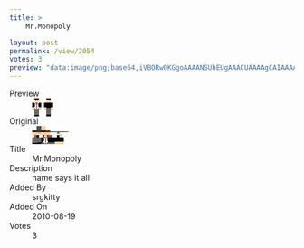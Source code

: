 ```yaml
---
title: >
    Mr.Monopoly

layout: post
permalink: /view/2054
votes: 3
preview: "data:image/png;base64,iVBORw0KGgoAAAANSUhEUgAAACUAAAAgCAIAAAAaMSbnAAAABnRSTlMA/wD/AP5AXyvrAAABI0lEQVRIie1Wy5XDIAwc5bkjnJIWCthmggtIMwkFbB2+L3tgg4Us3rIx9slz8JNlpEHDx6IYv/HCOF6h4fl8qH6BlvBLS6KOGPjLPM9bcrWEF3xf988tfC3hip40OmF0hMIXYxTGnnzG/j6z0RXF+sFYhEmbQbdCib8kAQMtThMjAGIefl4BEP3vRBWjU17zWrY12XYos8v1ha5MCTLjek+K+nrqyTn6ypgxqN49Tl7C0fUVfPxm2emWITVdKq7CJJyLDDVJeJ6BXyhuCt57McI5561Zos1HkYyFW1u5/NgYuX7OufTMhp7iXSj7JXN0JwMwlPoEfZTQsPrp7/Cj+5eT7+Q7+Rbo/7/3ME2r3g4A4P0t28T7g1pzIHqIGlrCj9bzBzhPdNKR8hnkAAAAAElFTkSuQmCC"
---
```

<dl class="side-by-side">
<dt>Preview</dt>
<dd>
    <img class="preview" src="data:image/png;base64,iVBORw0KGgoAAAANSUhEUgAAACUAAAAgCAIAAAAaMSbnAAAABnRSTlMA/wD/AP5AXyvrAAABI0lEQVRIie1Wy5XDIAwc5bkjnJIWCthmggtIMwkFbB2+L3tgg4Us3rIx9slz8JNlpEHDx6IYv/HCOF6h4fl8qH6BlvBLS6KOGPjLPM9bcrWEF3xf988tfC3hip40OmF0hMIXYxTGnnzG/j6z0RXF+sFYhEmbQbdCib8kAQMtThMjAGIefl4BEP3vRBWjU17zWrY12XYos8v1ha5MCTLjek+K+nrqyTn6ypgxqN49Tl7C0fUVfPxm2emWITVdKq7CJJyLDDVJeJ6BXyhuCt57McI5561Zos1HkYyFW1u5/NgYuX7OufTMhp7iXSj7JXN0JwMwlPoEfZTQsPrp7/Cj+5eT7+Q7+Rbo/7/3ME2r3g4A4P0t28T7g1pzIHqIGlrCj9bzBzhPdNKR8hnkAAAAAElFTkSuQmCC">
</dd>
<dt>Original</dt>
<dd>
    <img class="preview" src="data:image/png;base64,iVBORw0KGgoAAAANSUhEUgAAAEAAAAAgCAYAAACinX6EAAABA0lEQVR42u2Xiw3DIAxEWYAFGIAFmIM12ImduhNVqxLRypiPC4jgk04iiUjslwsoQhRkrQ2Yw8OjFruLATAABsAAGAADuDEApVTAbIxBTZ3PAE4HIKVErbVGTZ0vSt/waHe+t/AxXQ2FguMFAEJmPBbAW9B4cQK8J+401c1DWgfgUgqgC0bTm2+5NglAbJychCjnXEidxK124QHXiHj+9/7A82rjn3vOegDYQsoATgCw1SdQKqii4O+C4gbxWl8TRwFAR3suAAjCwubXAYAScBQASMcByB1zAjgBNwZQ0lEAsHO1pqr637on6rl5OfUAnvG3SYpYtvCk4d7mtwbwL48G8ASb5S6h2UnITwAAAABJRU5ErkJggg==">
</dd>
<dt>Title</dt>
<dd>Mr.Monopoly</dd>
<dt>Description</dt>
<dd>name says it all</dd>
<dt>Added By</dt>
<dd>srgkitty</dd>
<dt>Added On</dt>
<dd>2010-08-19</dd>
<dt>Votes</dt>
<dd>3</dd>
</dl>
